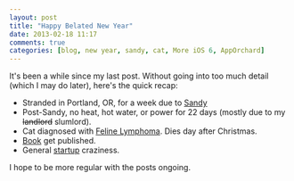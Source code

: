 ```yaml
---
layout: post
title: "Happy Belated New Year"
date: 2013-02-18 11:17
comments: true
categories: [blog, new year, sandy, cat, More iOS 6, AppOrchard]
---
```


It's been a while since my last post. Without going into too much detail (which I may do later),
here's the quick recap:

<!-- more -->

* Stranded in Portland, OR, for a week due to [Sandy](http://en.wikipedia.org/wiki/Hurricane_Sandy)
* Post-Sandy, no heat, hot water, or power for 22 days (mostly due to my ~~landlord~~ slumlord).
* Cat diagnosed with [Feline Lymphoma](http://en.wikipedia.org/wiki/Lymphoma_in_animals#Lymphoma_in_cats). Dies day after Christmas.
* [Book](http://www.apress.com/9781430238072) get published.
* General [startup](http://www.apporchard.com/) craziness.

I hope to be more regular with the posts ongoing.



